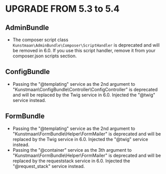 UPGRADE FROM 5.3 to 5.4
=======================

AdminBundle
-----------

* The composer script class `Kunstmaan\AdminBundle\Composer\ScriptHandler` is deprecated and will be removed in 6.0. 
  If you use this script handler, remove it from your composer.json scripts section.  

ConfigBundle
------------

* Passing the "@templating" service as the 2nd argument to "Kunstmaan\ConfigBundle\Controller\ConfigController" is deprecated and will be replaced by the Twig service in 6.0. Injected the "@twig" service instead.

FormBundle
----------

* Passing the "@templating" service as the 2nd argument to "Kunstmaan\FormBundle\Helper\FormMailer" is deprecated and will be replaced by the Twig service in 6.0. Injected the "@twig" service instead.
* Passing the "@container" service as the 3th argument to "Kunstmaan\FormBundle\Helper\FormMailer" is deprecated and will be replaced by the requeststack service in 6.0. Injected the "@request_stack" service instead.
